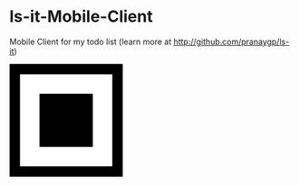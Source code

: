 # ls-it-Mobile-Client

Mobile Client for my todo list (learn more at http://github.com/pranaygp/ls-it)

<img src="assets/icons/app.png" alt="App Icon" width="200"/>
